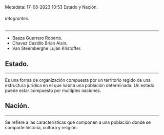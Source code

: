 Metadata:
17-08-2023
10:53
Estado y Nación.


###### Integrantes.
---
- Baeza Guerrero Roberto.
- Chavez Castillo Brian Alain.
- Van Steemberghe Luján Kristoffer.

## Estado.
---
Es una forma de organización compuesta por un territorio regido de una estructura jurídica en el que habita una población determinada.
Un estado puede estar compuesto por multiples naciones.

## Nación.
---
Se refiere a las características que componen a una población donde se comparte historia, cultura y religión.
